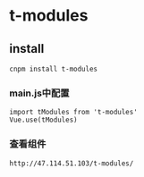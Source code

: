 # t-modules

## install
```
cnpm install t-modules
```

### main.js中配置
```
import tModules from 't-modules'
Vue.use(tModules)
```

### 查看组件
```
http://47.114.51.103/t-modules/
```

